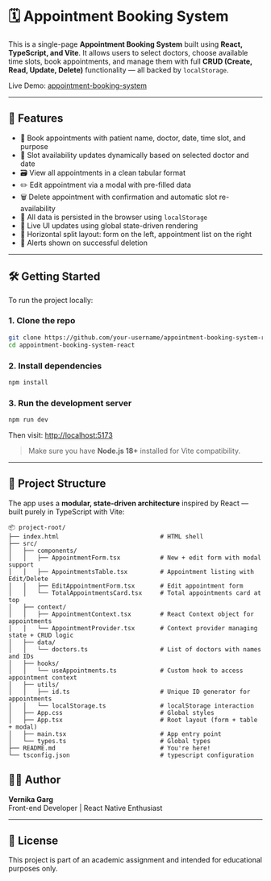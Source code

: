 # 🗓️ Appointment Booking System

This is a single-page **Appointment Booking System** built using **React, TypeScript, and Vite**. It allows users to select doctors, choose available time slots, book appointments, and manage them with full **CRUD (Create, Read, Update, Delete)** functionality — all backed by `localStorage`.

Live Demo: [appointment-booking-system](https://appointment-booking-system-react-six.vercel.app)

---

## 🚀 Features

- 🧍 Book appointments with patient name, doctor, date, time slot, and purpose
- 📆 Slot availability updates dynamically based on selected doctor and date
- 🗃 View all appointments in a clean tabular format
- ✏️ Edit appointment via a modal with pre-filled data
- 🗑️ Delete appointment with confirmation and automatic slot re-availability
- 💾 All data is persisted in the browser using `localStorage`
- 🔄 Live UI updates using global state-driven rendering
- 🧭 Horizontal split layout: form on the left, appointment list on the right
- 🎉 Alerts shown on successful deletion

---

## 🛠️ Getting Started

To run the project locally:

### 1. Clone the repo

```bash
git clone https://github.com/your-username/appointment-booking-system-react.git
cd appointment-booking-system-react
```

### 2. Install dependencies

```bash
npm install
```

### 3. Run the development server

```bash
npm run dev
```

Then visit: [http://localhost:5173](http://localhost:5173)

> Make sure you have **Node.js 18+** installed for Vite compatibility.

---

## 📁 Project Structure

The app uses a **modular, state-driven architecture** inspired by React — built purely in TypeScript with Vite:

```
📦 project-root/
├── index.html                            # HTML shell
├── src/
│   ├── components/
│   │   ├── AppointmentForm.tsx           # New + edit form with modal support
│   │   ├── AppointmentsTable.tsx         # Appointment listing with Edit/Delete
│   │   ├── EditAppointmentForm.tsx       # Edit appointment form
│   │   └── TotalAppointmentsCard.tsx     # Total appointments card at top
│   ├── context/
│   │   ├── AppointmentContext.tsx        # React Context object for appointments
│   │   └── AppointmentProvider.tsx       # Context provider managing state + CRUD logic
│   ├── data/
│   │   └── doctors.ts                    # List of doctors with names and IDs
│   ├── hooks/
│   │   └── useAppointments.ts            # Custom hook to access appointment context
│   ├── utils/
│   │   ├── id.ts                         # Unique ID generator for appointments
│   │   └── localStorage.ts               # localStorage interaction
│   ├── App.css                           # Global styles
│   ├── App.tsx                           # Root layout (form + table + modal)
│   ├── main.tsx                          # App entry point
│   └── types.ts                          # Global types
├── README.md                             # You're here!
└── tsconfig.json                         # typescript configuration
```

## 🙋‍♀️ Author

**Vernika Garg**  
Front-end Developer | React Native Enthusiast

---

## 📃 License

This project is part of an academic assignment and intended for educational purposes only.
